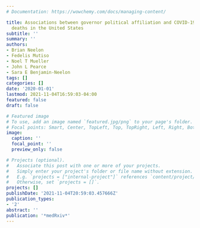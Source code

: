 ```yaml
---
# Documentation: https://wowchemy.com/docs/managing-content/

title: Associations between governor political affiliation and COVID-19 cases and
  deaths in the United States
subtitle: ''
summary: ''
authors:
- Brian Neelon
- Fedelis Mutiso
- Noel T Mueller
- John L Pearce
- Sara E Benjamin-Neelon
tags: []
categories: []
date: '2020-01-01'
lastmod: 2021-11-04T16:59:03-04:00
featured: false
draft: false

# Featured image
# To use, add an image named `featured.jpg/png` to your page's folder.
# Focal points: Smart, Center, TopLeft, Top, TopRight, Left, Right, BottomLeft, Bottom, BottomRight.
image:
  caption: ''
  focal_point: ''
  preview_only: false

# Projects (optional).
#   Associate this post with one or more of your projects.
#   Simply enter your project's folder or file name without extension.
#   E.g. `projects = ["internal-project"]` references `content/project/deep-learning/index.md`.
#   Otherwise, set `projects = []`.
projects: []
publishDate: '2021-11-04T20:59:03.457666Z'
publication_types:
- '2'
abstract: ''
publication: '*medRxiv*'
---
```

